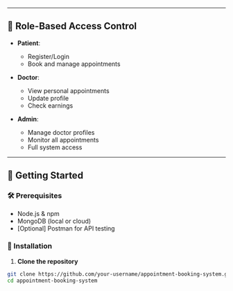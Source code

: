 
---

## 🔐 Role-Based Access Control

- **Patient**:
  - Register/Login
  - Book and manage appointments

- **Doctor**:
  - View personal appointments
  - Update profile
  - Check earnings

- **Admin**:
  - Manage doctor profiles
  - Monitor all appointments
  - Full system access

---

## 🚀 Getting Started

### 🛠️ Prerequisites

- Node.js & npm
- MongoDB (local or cloud)
- [Optional] Postman for API testing

### 🧪 Installation

1. **Clone the repository**

```bash
git clone https://github.com/your-username/appointment-booking-system.git
cd appointment-booking-system
